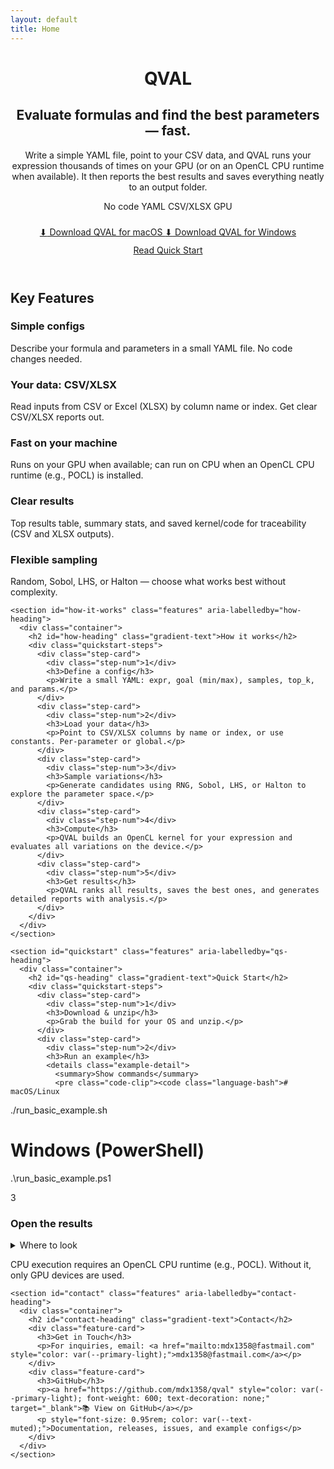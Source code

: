 ```yaml
---
layout: default
title: Home
---
```


<header class="hero" role="banner">
    <div class="container">
      <div class="hero-content">
        <h1 class="gradient-text animate-on-scroll">QVAL</h1>
        <h2 class="animate-on-scroll">Evaluate formulas and find the best parameters — fast.</h2>
        <p class="hero-description animate-on-scroll">Write a simple YAML file, point to your CSV data, and QVAL runs your expression thousands of times on your GPU (or on an OpenCL CPU runtime when available). It then reports the best results and saves everything neatly to an output folder.</p>
        <div class="hero-badges" role="complementary">
          <span class="badge">No code</span>
          <span class="badge">YAML</span>
          <span class="badge">CSV/XLSX</span>
          <span class="badge">GPU</span>
        </div>
        <div class="download-buttons" style="margin-top: 1.5rem;" id="downloads">
          <a href="https://github.com/mdx1358/qval/releases/latest/download/qval-macos-arm64.zip" class="download-btn download-btn-mac" data-track="download-mac">
            <span class="download-icon">⬇</span> Download QVAL for macOS
          </a>
          <a href="https://github.com/mdx1358/qval/releases/latest/download/qval-windows-x64.zip" class="download-btn download-btn-win" data-track="download-win">
            <span class="download-icon">⬇</span> Download QVAL for Windows
          </a>
        </div>
        <div class="download-buttons" style="margin-top: 0.75rem;">
          <a href="#quickstart" class="link-btn">Read Quick Start</a>
        </div>
      </div>
    </div>
  </header>

  <main>
    <section id="features" class="features" aria-labelledby="features-heading">
      <div class="container">
        <h2 id="features-heading" class="gradient-text">Key Features</h2>
        <div class="feature-card">
          <h3>Simple configs</h3>
          <p>Describe your formula and parameters in a small YAML file. No code changes needed.</p>
        </div>
        <div class="feature-card">
          <h3>Your data: CSV/XLSX</h3>
          <p>Read inputs from CSV or Excel (XLSX) by column name or index. Get clear CSV/XLSX reports out.</p>
        </div>
        <div class="feature-card">
          <h3>Fast on your machine</h3>
          <p>Runs on your GPU when available; can run on CPU when an OpenCL CPU runtime (e.g., POCL) is installed.</p>
        </div>
        <div class="feature-card">
          <h3>Clear results</h3>
          <p>Top results table, summary stats, and saved kernel/code for traceability (CSV and XLSX outputs).</p>
        </div>
        <div class="feature-card">
          <h3>Flexible sampling</h3>
          <p>Random, Sobol, LHS, or Halton — choose what works best without complexity.</p>
        </div>
      </div>
    </section>

    <section id="how-it-works" class="features" aria-labelledby="how-heading">
      <div class="container">
        <h2 id="how-heading" class="gradient-text">How it works</h2>
        <div class="quickstart-steps">
          <div class="step-card">
            <div class="step-num">1</div>
            <h3>Define a config</h3>
            <p>Write a small YAML: expr, goal (min/max), samples, top_k, and params.</p>
          </div>
          <div class="step-card">
            <div class="step-num">2</div>
            <h3>Load your data</h3>
            <p>Point to CSV/XLSX columns by name or index, or use constants. Per-parameter or global.</p>
          </div>
          <div class="step-card">
            <div class="step-num">3</div>
            <h3>Sample variations</h3>
            <p>Generate candidates using RNG, Sobol, LHS, or Halton to explore the parameter space.</p>
          </div>
          <div class="step-card">
            <div class="step-num">4</div>
            <h3>Compute</h3>
            <p>QVAL builds an OpenCL kernel for your expression and evaluates all variations on the device.</p>
          </div>
          <div class="step-card">
            <div class="step-num">5</div>
            <h3>Get results</h3>
            <p>QVAL ranks all results, saves the best ones, and generates detailed reports with analysis.</p>
          </div>
        </div>
      </div>
    </section>

    <section id="quickstart" class="features" aria-labelledby="qs-heading">
      <div class="container">
        <h2 id="qs-heading" class="gradient-text">Quick Start</h2>
        <div class="quickstart-steps">
          <div class="step-card">
            <div class="step-num">1</div>
            <h3>Download & unzip</h3>
            <p>Grab the build for your OS and unzip.</p>
          </div>
          <div class="step-card">
            <div class="step-num">2</div>
            <h3>Run an example</h3>
            <details class="example-detail">
              <summary>Show commands</summary>
              <pre class="code-clip"><code class="language-bash"># macOS/Linux
./run_basic_example.sh
# Windows (PowerShell)
.\run_basic_example.ps1</code></pre>
            </details>
          </div>
          <div class="step-card">
            <div class="step-num">3</div>
            <h3>Open the results</h3>
            <details class="example-detail">
              <summary>Where to look</summary>
              <pre class="code-clip"><code class="language-text">output/tutorial/00_minimal/report/report.txt
output/tutorial/00_minimal/code/eval.cl</code></pre>
            </details>
          </div>
        </div>
        <p class="note">CPU execution requires an OpenCL CPU runtime (e.g., POCL). Without it, only GPU devices are used.</p>
      </div>
    </section>

    <section id="contact" class="features" aria-labelledby="contact-heading">
      <div class="container">
        <h2 id="contact-heading" class="gradient-text">Contact</h2>
        <div class="feature-card">
          <h3>Get in Touch</h3>
          <p>For inquiries, email: <a href="mailto:mdx1358@fastmail.com" style="color: var(--primary-light);">mdx1358@fastmail.com</a></p>
        </div>
        <div class="feature-card">
          <h3>GitHub</h3>
          <p><a href="https://github.com/mdx1358/qval" style="color: var(--primary-light); font-weight: 600; text-decoration: none;" target="_blank">📚 View on GitHub</a></p>
          <p style="font-size: 0.95rem; color: var(--text-muted);">Documentation, releases, issues, and example configs</p>
        </div>
      </div>
    </section>
  </main>

